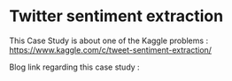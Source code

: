 # Twitter sentiment extraction
This Case Study is about one of the  Kaggle problems  :  https://www.kaggle.com/c/tweet-sentiment-extraction/

 
Blog link regarding this case study : 
